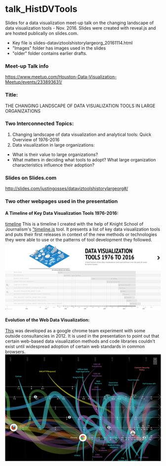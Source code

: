 # talk_HistDVTools
Slides for a data visualization meet-up talk on the changing landscape of data visualization tools - Nov. 2016.
Slides were created with reveal.js and are hosted publically on slides.com. 

- Key file is slides-dataviztoolshistorylargeorg_20161114.html
- "Images" folder has images used in the slides
- "older" folder contains earlier drafts.

### Meet-up Talk info
https://www.meetup.com/Houston-Data-Visualization-Meetup/events/233893631/


### Title:
THE CHANGING LANDSCAPE OF DATA VISUALIZATION TOOLS IN LARGE ORGANIZATIONS


### Two Interconnected Topics:
1. Changing landscape of data visualization and analytical tools: Quick Overview of 1976-2016
2. Data visualization in large organizations:
- What is their value to large organizations?
- What matters in deciding what tools to adopt? What large organization characteristics influence their adoption?


### Slides on Slides.com
http://slides.com/justingosses/dataviztoolshistorylargeorg#/

### Two other webpages used in the presentation

#### A Timeline of Key Data Visualization Tools 1976-2016:
<a href="https://cdn.knightlab.com/libs/timeline3/latest/embed/index.html?source=1O32FBDYO16WjoFSCsWS1d0oEuRo0C00q633nhhGZlNE&font=Default&lang=en&initial_zoom=2&height=650" taarget="blank">timeline</a>
  This is a timeline I created with the help of Knight School of Journalism's <a href="http://timeline.knightlab.com/index.html" target="blank">"timeline.js</a> tool. It presents a list of key data visualization tools and puts their first releases in context of the new methods or technologies they were able to use or the patterns of tool development they followed. 
        ![data viz tool timelime](/images/timeline_overview.png)

#### Evolution of the Web Data Visualization:
  <a href="http://www.evolutionoftheweb.com/#/evolution/night" target="blank">This</a> was developed as a google chrome team experiment with some outside consultancies in 2012. It is used in the presentation to point out that certain web-based data visualization methods and code libraries couldn't exist until widespread adoption of certain web standards in common browsers.
    ![evolution of the web data viz](/images/evolution_web.png)